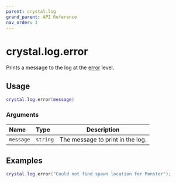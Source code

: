 ```yaml
---
parent: crystal.log
grand_parent: API Reference
nav_order: 1
---
```


# crystal.log.error

Prints a message to the log at the [error](verbosity) level.

## Usage

```lua
crystal.log.error(message)
```

### Arguments

| Name      | Type     | Description                      |
| :-------- | :------- | -------------------------------- |
| `message` | `string` | The message to print in the log. |

## Examples

```lua
crystal.log.error("Could not find spawn location for Monster");
```
